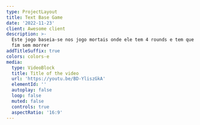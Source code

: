 ```yaml
---
type: ProjectLayout
title: Text Base Game
date: '2022-11-23'
client: Awesome client
description: >-
  Este jogo baseia-se nos jogo mortais onde ele tem 4 rounds e tem que chegar ao
  fim sem morrer
addTitleSuffix: true
colors: colors-e
media:
  type: VideoBlock
  title: Title of the video
  url: 'https://youtu.be/BD-YliszGkA'
  elementId: ''
  autoplay: false
  loop: false
  muted: false
  controls: true
  aspectRatio: '16:9'
---
```


